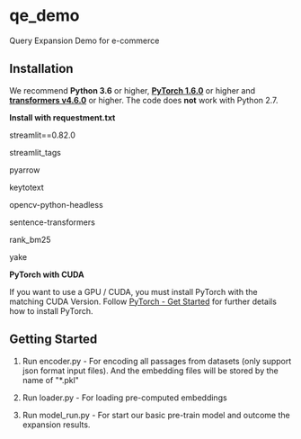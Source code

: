 # qe_demo
Query Expansion Demo for e-commerce

## Installation

We recommend **Python 3.6** or higher, **[PyTorch 1.6.0](https://pytorch.org/get-started/locally/)** or higher and **[transformers v4.6.0](https://github.com/huggingface/transformers)** or higher. The code does **not** work with Python 2.7.

**Install with requestment.txt**

streamlit==0.82.0

streamlit_tags

pyarrow

keytotext

opencv-python-headless

sentence-transformers

rank_bm25

yake


**PyTorch with CUDA**

If you want to use a GPU / CUDA, you must install PyTorch with the matching CUDA Version. Follow
[PyTorch - Get Started](https://pytorch.org/get-started/locally/) for further details how to install PyTorch.

## Getting Started

1. Run encoder.py - For encoding all passages from datasets (only support json format input files). And the embedding files will be stored by the name of "*.pkl"

2. Run loader.py - For loading pre-computed embeddings

3. Run model_run.py - For start our basic pre-train model and outcome the expansion results.
